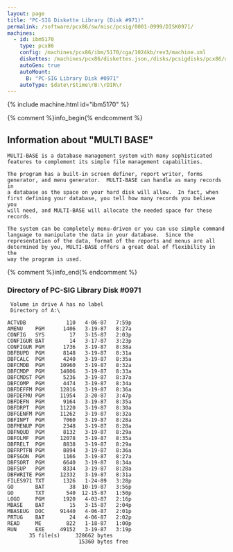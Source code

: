 ```yaml
---
layout: page
title: "PC-SIG Diskette Library (Disk #971)"
permalink: /software/pcx86/sw/misc/pcsig/0001-0999/DISK0971/
machines:
  - id: ibm5170
    type: pcx86
    config: /machines/pcx86/ibm/5170/cga/1024kb/rev3/machine.xml
    diskettes: /machines/pcx86/diskettes.json,/disks/pcsigdisks/pcx86/diskettes.json
    autoGen: true
    autoMount:
      B: "PC-SIG Library Disk #0971"
    autoType: $date\r$time\rB:\rDIR\r
---
```


{% include machine.html id="ibm5170" %}

{% comment %}info_begin{% endcomment %}

## Information about "MULTI BASE"

    MULTI-BASE is a database management system with many sophisticated
    features to complement its simple file management capabilities.
    
    The program has a built-in screen definer, report writer, forms
    generator, and menu generator.  MULTI-BASE can handle as many records in
    a database as the space on your hard disk will allow.  In fact, when
    first defining your database, you tell how many records you believe you
    will need, and MULTI-BASE will allocate the needed space for these
    records.
    
    The system can be completely menu-driven or you can use simple command
    language to manipulate the data in your database.  Since the
    representation of the data, format of the reports and menus are all
    determined by you, MULTI-BASE offers a great deal of flexibility in the
    way the program is used.
{% comment %}info_end{% endcomment %}


### Directory of PC-SIG Library Disk #0971

     Volume in drive A has no label
     Directory of A:\

    ACTVDB             110   4-06-87   7:59p
    AMENU    PGM      1406   3-19-87   8:27a
    CONFIG   SYS        17   3-15-87   2:03p
    CONFIGUR BAT        14   3-17-87   3:23p
    CONFIGUR PGM      1736   3-19-87   8:38a
    DBFBUPD  PGM      8148   3-19-87   8:31a
    DBFCALC  PGM      4240   3-19-87   8:35a
    DBFCMDB  PGM     10960   3-19-87   8:32a
    DBFCMDP  PGM     14806   3-19-87   8:33a
    DBFCMDST PGM      5236   3-19-87   8:37a
    DBFCOMP  PGM      4474   3-19-87   8:34a
    DBFDEFFM PGM     12816   3-19-87   8:36a
    DBFDEFMU PGM     11954   3-20-87   3:47p
    DBFDEFN  PGM      9164   3-19-87   8:35a
    DBFDRPT  PGM     11220   3-19-87   8:30a
    DBFGENFM PGM     11262   3-19-87   8:32a
    DBFINPT  PGM      7060   3-19-87   8:28a
    DBFMENUP PGM      2348   3-19-87   8:28a
    DBFNQUD  PGM      8132   3-19-87   8:29a
    DBFOLMF  PGM     12078   3-19-87   8:35a
    DBFRELT  PGM      8838   3-19-87   8:29a
    DBFRPTFN PGM      8894   3-19-87   8:36a
    DBFSGON  PGM      1166   3-19-87   8:27a
    DBFSORT  PGM      6640   3-19-87   8:34a
    DBFSUP   PGM      8334   3-19-87   8:28a
    DBFWRITE PGM     12332   3-19-87   8:31a
    FILES971 TXT      1326   1-24-89   3:28p
    GO       BAT        38  10-19-87   3:56p
    GO       TXT       540  12-15-87   1:50p
    LOGO     PGM      1920   4-03-87   2:16p
    MBASE    BAT        15   3-15-87   2:04p
    MBASEUG  DOC     91440   4-06-87   2:01p
    PRTUG    BAT        24   4-06-87   2:02p
    READ     ME        822   1-18-87   1:00p
    RUN      EXE     49152   3-19-87   3:19p
           35 file(s)     328662 bytes
                           15360 bytes free
